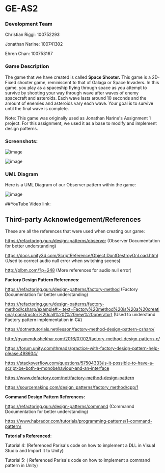 # GE-AS2

### Development Team

Christian Riggi: 100752293

Jonathan Narine: 100741302

Ehren Chan: 100753167


### Game Description
The game that we have created is called **Space Shooter.** This game is a 2D-Fixed shooter game, reminiscent to that of Galaga or Space Invaders. In this game, you play as a spaceship flying through space as you attempt to survive by shooting your way through wave after waves of enemy spacecraft and asteroids. Each wave lasts around 10 seconds and the amount of enemies and asteroids vary each wave. Your goal is to survive until the final wave is complete. 

Note: This game was originally used as Jonathan Narine's Assignment 1 project. For this assignment, we used it as a base to modify and implement design patterns.

### Screenshots:

![image](https://user-images.githubusercontent.com/56047837/138800027-9b7a014d-e4ab-4712-a928-6180479bf2be.png)

![image](https://user-images.githubusercontent.com/56047837/138800094-eabc89e4-4dca-40e2-b851-26a055397aa5.png)


### UML Diagram
Here is a UML Diagram of our Observer pattern within the game:

![image](https://user-images.githubusercontent.com/56273491/138798047-3b7718c9-5d61-4e26-884b-47bf3c278d53.png)

##YouTube Video link:

## Third-party Acknowledgement/References

These are all the references that were used when creating our game:

https://refactoring.guru/design-patterns/observer (Observer Documentation for better understanding)

https://docs.unity3d.com/ScriptReference/Object.DontDestroyOnLoad.html (Used to correct audio null error when switching scenes)

http://plbm.com/?p=248 (More references for audio null error)

**Factory Design Pattern References:**

https://refactoring.guru/design-patterns/factory-method  (Factory Documentation for better understanding)

https://refactoring.guru/design-patterns/factory-method/csharp/example#:~:text=Factory%20method%20is%20a%20creational,constructor%20call%20(%20new%20operator) (Used to understand Factory pattern implementation in C#)

https://dotnettutorials.net/lesson/factory-method-design-pattern-csharp/

http://gyanendushekhar.com/2016/07/02/factory-method-design-pattern-c/

https://forum.unity.com/threads/practice-with-factory-design-pattern-help-please.498604/

https://stackoverflow.com/questions/57504333/is-it-possible-to-have-a-script-be-both-a-monobehaviour-and-an-interface

https://www.dofactory.com/net/factory-method-design-pattern

https://sourcemaking.com/design_patterns/factory_method/cpp/1

**Command Design Pattern References:**

https://refactoring.guru/design-patterns/command (Commannd Documentation for better understanding)

https://www.habrador.com/tutorials/programming-patterns/1-command-pattern/


**Tutorial's Referenced:**

Tutorial 4: (Referenced Parisa's code on how to implement a DLL in Visual Studio and Import it to Unity)

Tutorial 5: ( Referenced Parisa's code on how to implement a command pattern in Unity)

